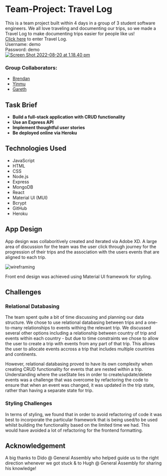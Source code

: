 # Team-Project: Travel Log

This is a team project built within 4 days in a group of 3 student software engineers. We all love traveling and documenting our trips, so we made a Travel Log to make documenting trips easier for people like us! 
</br>
[Click here](https://tripapplication.herokuapp.com/) to enter Travel Log.  
Username: demo  
Password: demo
</br>
[![Screen Shot 2022-08-20 at 1.18.40 pm](https://i.im.ge/2022/08/20/ODpYPF.Screen-Shot-2022-08-20-at-1-18-40-pm.png)](https://im.ge/i/ODpYPF)

### Group Collaborators:
- [Brendan](https://github.com/brendan-young)
- [Yinmu](https://github.com/ymcodespace)
- [Gareth](https://github.com/gleekl)

## Task Brief

* **Build a full-stack application with CRUD functionality**
* **Use an Express API**
* **Implement thoughtful user stories**
* **Be deployed online via Heroku**

## Technologies Used

* JavaScript
* HTML
* CSS
* Node.js
* Express
* MongoDB
* React
* Material UI (MUI)
* Bcrypt
* GitHub
* Heroku

## App Design
App design was collaboritively created and iterated via Adobe XD. A large area of discussion for the team was the user click through journey for the progression of their trips and the association with the users events that are aligned to each trip. 

![wireframing](https://res.cloudinary.com/dtfpk4gbd/image/upload/v1659665485/Team%20Project%201%20GA/Screen_Shot_2022-08-05_at_12.09.04_pm_f8w3je.png)

Front end design was achieved using Material UI framework for styling. 



## Challenges
### Relational Databasing
The team spent quite a bit of time discussing and planning our data structure. We chose to use relational databasing between trips and a one-to-many relationships to events withing the relevant trip. We discussed several other options including a relationship between country of trip and events within each country - but due to time constraints we chose to allow the user to create a trip with events from any part of that trip. This allows the user to allocate events accross a trip that includes multiple countries and continents.

However, relational databasing proved to have its own complexity when creating CRUD functionality for events that are nested within a trip. Understanding where the useState lies in order to create/update/delete events was a challenge that was overcome by  refactoring the code to ensure that when an event was changed, it was updated in the trip state, rather than having a separate state for trip. 


### Styling Challenges
In terms of styling, we found that in order to avoid refactoring of code it was best to incorporate the particular framework that is being used/to be used whilst building the functionality based on the limited time we had. This would have avoided a lot of refactoring for the frontend formatting. 


## Acknowledgement
A big thanks to Dido @ General Assembly who helped guide us to the right direction whenever we got stuck & to Hugh @ General Assembly for sharing his knowledge!
